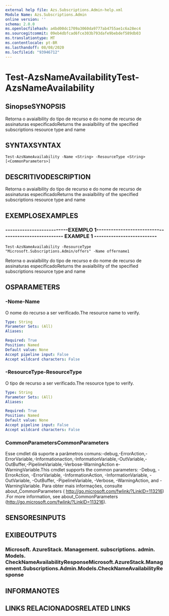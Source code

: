 ```yaml
---
external help file: Azs.Subscriptions.Admin-help.xml
Module Name: Azs.Subscriptions.Admin
online version: ''
schema: 2.0.0
ms.openlocfilehash: a4bd00dc1709a3060da9777ab4755ae1c6a28ec4
ms.sourcegitcommit: 09eb4dbfcad6fce303b793dafe9bebdef589db03
ms.translationtype: MT
ms.contentlocale: pt-BR
ms.lasthandoff: 08/08/2020
ms.locfileid: "93946712"
---
```

# <span data-ttu-id="d1891-101">Test-AzsNameAvailability</span><span class="sxs-lookup"><span data-stu-id="d1891-101">Test-AzsNameAvailability</span></span>

## <span data-ttu-id="d1891-102">Sinopse</span><span class="sxs-lookup"><span data-stu-id="d1891-102">SYNOPSIS</span></span>
<span data-ttu-id="d1891-103">Retorna o avaialbility do tipo de recurso e do nome de recurso de assinaturas especificado</span><span class="sxs-lookup"><span data-stu-id="d1891-103">Returns the avaialbility of the specified subscriptions resource type and name</span></span>

## <span data-ttu-id="d1891-104">SYNTAX</span><span class="sxs-lookup"><span data-stu-id="d1891-104">SYNTAX</span></span>

```
Test-AzsNameAvailability -Name <String> -ResourceType <String> [<CommonParameters>]
```

## <span data-ttu-id="d1891-105">DESCRITIVO</span><span class="sxs-lookup"><span data-stu-id="d1891-105">DESCRIPTION</span></span>
<span data-ttu-id="d1891-106">Retorna o avaialbility do tipo de recurso e do nome de recurso de assinaturas especificado</span><span class="sxs-lookup"><span data-stu-id="d1891-106">Returns the avaialbility of the specified subscriptions resource type and name</span></span>

## <span data-ttu-id="d1891-107">EXEMPLOS</span><span class="sxs-lookup"><span data-stu-id="d1891-107">EXAMPLES</span></span>

### <span data-ttu-id="d1891-108">--------------------------EXEMPLO 1--------------------------</span><span class="sxs-lookup"><span data-stu-id="d1891-108">-------------------------- EXAMPLE 1 --------------------------</span></span>
```
Test-AzsNameAvailability -ResourceType "Microsoft.Subscriptions.Admin/offers" -Name offername1
```

<span data-ttu-id="d1891-109">Retorna o avaialbility do tipo de recurso e do nome de recurso de assinaturas especificado</span><span class="sxs-lookup"><span data-stu-id="d1891-109">Returns the avaialbility of the specified subscriptions resource type and name</span></span>

## <span data-ttu-id="d1891-110">OS</span><span class="sxs-lookup"><span data-stu-id="d1891-110">PARAMETERS</span></span>

### <span data-ttu-id="d1891-111">-Nome</span><span class="sxs-lookup"><span data-stu-id="d1891-111">-Name</span></span>
<span data-ttu-id="d1891-112">O nome do recurso a ser verificado.</span><span class="sxs-lookup"><span data-stu-id="d1891-112">The resource name to verify.</span></span>

```yaml
Type: String
Parameter Sets: (All)
Aliases: 

Required: True
Position: Named
Default value: None
Accept pipeline input: False
Accept wildcard characters: False
```

### <span data-ttu-id="d1891-113">-ResourceType</span><span class="sxs-lookup"><span data-stu-id="d1891-113">-ResourceType</span></span>
<span data-ttu-id="d1891-114">O tipo de recurso a ser verificado.</span><span class="sxs-lookup"><span data-stu-id="d1891-114">The resource type to verify.</span></span>

```yaml
Type: String
Parameter Sets: (All)
Aliases: 

Required: True
Position: Named
Default value: None
Accept pipeline input: False
Accept wildcard characters: False
```

### <span data-ttu-id="d1891-115">CommonParameters</span><span class="sxs-lookup"><span data-stu-id="d1891-115">CommonParameters</span></span>
<span data-ttu-id="d1891-116">Esse cmdlet dá suporte a parâmetros comuns:-debug,-ErrorAction,-ErrorVariable,-Informationaction,-InformationVariable,-OutVariable,-OutBuffer,-PipelineVariable,-Verbose-WarningAction e-WarningVariable.</span><span class="sxs-lookup"><span data-stu-id="d1891-116">This cmdlet supports the common parameters: -Debug, -ErrorAction, -ErrorVariable, -InformationAction, -InformationVariable, -OutVariable, -OutBuffer, -PipelineVariable, -Verbose, -WarningAction, and -WarningVariable.</span></span> <span data-ttu-id="d1891-117">Para obter mais informações, consulte about_CommonParameters ( http://go.microsoft.com/fwlink/?LinkID=113216) .</span><span class="sxs-lookup"><span data-stu-id="d1891-117">For more information, see about_CommonParameters (http://go.microsoft.com/fwlink/?LinkID=113216).</span></span>

## <span data-ttu-id="d1891-118">SENSORES</span><span class="sxs-lookup"><span data-stu-id="d1891-118">INPUTS</span></span>

## <span data-ttu-id="d1891-119">EXIBE</span><span class="sxs-lookup"><span data-stu-id="d1891-119">OUTPUTS</span></span>

### <span data-ttu-id="d1891-120">Microsoft. AzureStack. Management. subscriptions. admin. Models. CheckNameAvailabilityResponse</span><span class="sxs-lookup"><span data-stu-id="d1891-120">Microsoft.AzureStack.Management.Subscriptions.Admin.Models.CheckNameAvailabilityResponse</span></span>

## <span data-ttu-id="d1891-121">INFORMA</span><span class="sxs-lookup"><span data-stu-id="d1891-121">NOTES</span></span>

## <span data-ttu-id="d1891-122">LINKS RELACIONADOS</span><span class="sxs-lookup"><span data-stu-id="d1891-122">RELATED LINKS</span></span>


